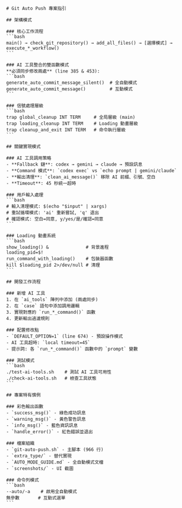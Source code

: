````instructions
# Git Auto Push 專案指引

## 架構模式

### 核心工作流程
```bash
main() → check_git_repository() → add_all_files() → [選擇模式] → execute_*_workflow()
```

### AI 工具整合的雙函數模式
**必須同步修改兩處** (line 385 & 453):
```bash
generate_auto_commit_message_silent()  # 全自動模式
generate_auto_commit_message()         # 互動模式
```

### 信號處理層級
```bash
trap global_cleanup INT TERM     # 全局層級 (main)
trap loading_cleanup INT TERM    # Loading 動畫層級
trap cleanup_and_exit INT TERM   # 命令執行層級
```

## 關鍵實現模式

### AI 工具調用策略
- **Fallback 鏈**: codex → gemini → claude → 預設訊息
- **Command 模式**: `codex exec` vs `echo prompt | gemini/claude`
- **輸出清理**: `clean_ai_message()` 移除 AI 前綴、引號、空白
- **Timeout**: 45 秒統一超時

### 用戶輸入處理
```bash
# 輸入清理模式: $(echo "$input" | xargs)
# 重試循環模式: 'ai' 重新嘗試, 'q' 退出
# 確認模式: 空白=同意, y/yes/是/確認=同意
```

### Loading 動畫系統
```bash
show_loading() &              # 背景進程
loading_pid=$!
run_command_with_loading()    # 包裝器函數
kill $loading_pid 2>/dev/null # 清理
```

## 開發工作流程

### 新增 AI 工具
1. 在 `ai_tools` 陣列中添加 (兩處同步)
2. 在 `case` 語句中添加調用邏輯
3. 實現對應的 `run_*_command()` 函數
4. 更新輸出過濾規則

### 配置修改點
- `DEFAULT_OPTION=1` (line 674) - 預設操作模式
- AI 工具超時: `local timeout=45`
- 提示詞: 各 `run_*_command()` 函數中的 `prompt` 變數

### 測試模式
```bash
./test-ai-tools.sh    # 測試 AI 工具可用性
./check-ai-tools.sh   # 檢查工具狀態
```

## 專案特有慣例

### 彩色輸出函數
- `success_msg()` - 綠色成功訊息
- `warning_msg()` - 黃色警告訊息
- `info_msg()` - 藍色資訊訊息
- `handle_error()` - 紅色錯誤並退出

### 檔案組織
- `git-auto-push.sh` - 主腳本 (966 行)
- `extra_type/` - 替代實現
- `AUTO_MODE_GUIDE.md` - 全自動模式文檔
- `screenshots/` - UI 截圖

### 命令列模式
```bash
--auto/-a    # 啟用全自動模式
無參數       # 互動式選單
```

````
